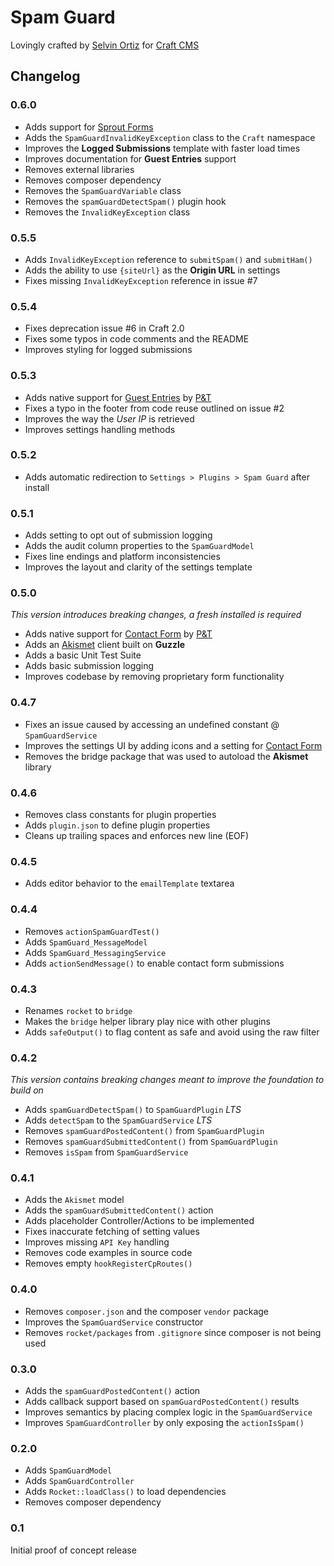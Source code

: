 # Spam Guard

Lovingly crafted by [Selvin Ortiz][developer] for [Craft CMS][craftcms]

## Changelog

### 0.6.0
- Adds support for [Sprout Forms][sproutforms]
- Adds the `SpamGuardInvalidKeyException` class to the `Craft` namespace
- Improves the **Logged Submissions** template with faster load times
- Improves documentation for **Guest Entries** support
- Removes external libraries
- Removes composer dependency
- Removes the `SpamGuardVariable` class
- Removes the `spamGuardDetectSpam()` plugin hook
- Removes the `InvalidKeyException` class

### 0.5.5
- Adds `InvalidKeyException` reference to `submitSpam()` and `submitHam()`
- Adds the ability to use `{siteUrl}` as the **Origin URL** in settings
- Fixes missing `InvalidKeyException` reference in issue #7

### 0.5.4
- Fixes deprecation issue #6 in Craft 2.0
- Fixes some typos in code comments and the README
- Improves styling for logged submissions

### 0.5.3
- Adds native support for [Guest Entries][guestentries] by [P&T][pixelandtonic]
- Fixes a typo in the footer from code reuse outlined on issue #2
- Improves the way the *User IP* is retrieved
- Improves settings handling methods

### 0.5.2
- Adds automatic redirection to `Settings > Plugins > Spam Guard` after install

### 0.5.1
- Adds setting to opt out of submission logging
- Adds the audit column properties to the `SpamGuardModel`
- Fixes line endings and platform inconsistencies
- Improves the layout and clarity of the settings template

### 0.5.0
_This version introduces breaking changes, a fresh installed is required_

- Adds native support for [Contact Form][contactform] by [P&T][pixelandtonic]
- Adds an [Akismet][akismet] client built on **Guzzle**
- Adds a basic Unit Test Suite
- Adds basic submission logging
- Improves codebase by removing proprietary form functionality

### 0.4.7
- Fixes an issue caused by accessing an undefined constant @ `SpamGuardService`
- Improves the settings UI by adding icons and a setting for [Contact Form][contactform]
- Removes the bridge package that was used to autoload the **Akismet** library

### 0.4.6
- Removes class constants for plugin properties
- Adds `plugin.json` to define plugin properties
- Cleans up trailing spaces and enforces new line (EOF)

### 0.4.5
- Adds editor behavior to the `emailTemplate` textarea

### 0.4.4
- Removes `actionSpamGuardTest()`
- Adds `SpamGuard_MessageModel`
- Adds `SpamGuard_MessagingService`
- Adds `actionSendMessage()` to enable contact form submissions

### 0.4.3
- Renames `rocket` to `bridge`
- Makes the `bridge` helper library play nice with other plugins
- Adds `safeOutput()` to flag content as safe and avoid using the raw filter

### 0.4.2
_This version contains breaking changes meant to improve the foundation to build on_

- Adds `spamGuardDetectSpam()` to `SpamGuardPlugin` *LTS*
- Adds `detectSpam` to the `SpamGuardService` *LTS*
- Removes `spamGuardPostedContent()` from `SpamGuardPlugin`
- Removes `spamGuardSubmittedContent()` from `SpamGuardPlugin`
- Removes `isSpam` from `SpamGuardService`

### 0.4.1
- Adds the `Akismet` model
- Adds the `spamGuardSubmittedContent()` action
- Adds placeholder Controller/Actions to be implemented
- Fixes inaccurate fetching of setting values
- Improves missing `API Key` handling
- Removes code examples in source code
- Removes empty `hookRegisterCpRoutes()`

### 0.4.0
- Removes `composer.json` and the composer `vendor` package
- Improves the `SpamGuardService` constructor
- Removes `rocket/packages` from `.gitignore` since composer is not being used

### 0.3.0
- Adds the `spamGuardPostedContent()` action
- Adds callback support based on `spamGuardPostedContent()` results
- Improves semantics by placing complex logic in the `SpamGuardService`
- Improves `SpamGuardController` by only exposing the `actionIsSpam()`

### 0.2.0
- Adds `SpamGuardModel`
- Adds `SpamGuardController`
- Adds `Rocket::loadClass()` to load dependencies
- Removes composer dependency

### 0.1
Initial proof of concept release

[developer]:http://twitter.com/selvinortiz "@selvinortiz"
[craftcms]:http://buildwithcraft.com "Craft CMS"
[akismet]:http://akismet.com "Akismet"
[contactform]:https://github.com/pixelandtonic/ContactForm "Contact Form"
[guestentries]:https://github.com/pixelandtonic/GuestEntries "Guest Entries"
[sproutforms]:http://sprout.barrelstrengthdesign.com/craft-plugins/forms "Sprout Forms"
[pixelandtonic]:http://pixelandtonic.com "Pixel & Tonic"
